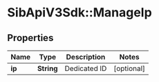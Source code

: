 # SibApiV3Sdk::ManageIp

## Properties
Name | Type | Description | Notes
------------ | ------------- | ------------- | -------------
**ip** | **String** | Dedicated ID | [optional] 



